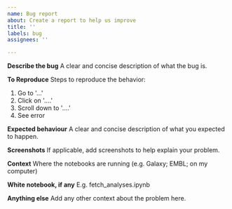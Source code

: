 ```yaml
---
name: Bug report
about: Create a report to help us improve
title: ''
labels: bug
assignees: ''

---
```


**Describe the bug**
A clear and concise description of what the bug is.

**To Reproduce**
Steps to reproduce the behavior:
1. Go to '...'
2. Click on '....'
3. Scroll down to '....'
4. See error

**Expected behaviour**
A clear and concise description of what you expected to happen.

**Screenshots**
If applicable, add screenshots to help explain your problem.

**Context**
Where the notebooks are running (e.g. Galaxy; EMBL; on my computer)

**White notebook, if any**
E.g. fetch_analyses.ipynb

**Anything else**
Add any other context about the problem here.
